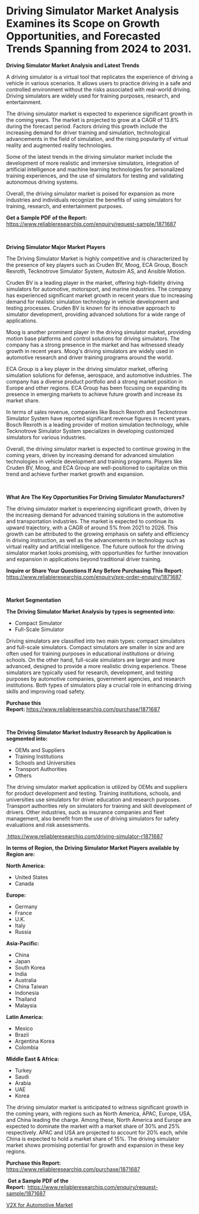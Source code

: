 <p><h1>Driving Simulator Market Analysis Examines its Scope on Growth Opportunities, and Forecasted Trends Spanning from 2024 to 2031.</h1></p><p><strong>Driving Simulator Market Analysis and Latest Trends</strong></p>
<p><p>A driving simulator is a virtual tool that replicates the experience of driving a vehicle in various scenarios. It allows users to practice driving in a safe and controlled environment without the risks associated with real-world driving. Driving simulators are widely used for training purposes, research, and entertainment.</p><p>The driving simulator market is expected to experience significant growth in the coming years. The market is projected to grow at a CAGR of 13.8% during the forecast period. Factors driving this growth include the increasing demand for driver training and simulation, technological advancements in the field of simulation, and the rising popularity of virtual reality and augmented reality technologies.</p><p>Some of the latest trends in the driving simulator market include the development of more realistic and immersive simulators, integration of artificial intelligence and machine learning technologies for personalized training experiences, and the use of simulators for testing and validating autonomous driving systems.</p><p>Overall, the driving simulator market is poised for expansion as more industries and individuals recognize the benefits of using simulators for training, research, and entertainment purposes.</p></p>
<p><strong>Get a Sample PDF of the Report:&nbsp;</strong> <a href="https://www.reliableresearchiq.com/enquiry/request-sample/1871687">https://www.reliableresearchiq.com/enquiry/request-sample/1871687</a></p>
<p>&nbsp;</p>
<p><strong>Driving Simulator Major Market Players</strong></p>
<p><p>The Driving Simulator Market is highly competitive and is characterized by the presence of key players such as Cruden BV, Moog, ECA Group, Bosch Rexroth, Tecknotrove Simulator System, Autosim AS, and Ansible Motion.</p><p>Cruden BV is a leading player in the market, offering high-fidelity driving simulators for automotive, motorsport, and marine industries. The company has experienced significant market growth in recent years due to increasing demand for realistic simulation technology in vehicle development and testing processes. Cruden BV is known for its innovative approach to simulator development, providing advanced solutions for a wide range of applications.</p><p>Moog is another prominent player in the driving simulator market, providing motion base platforms and control solutions for driving simulators. The company has a strong presence in the market and has witnessed steady growth in recent years. Moog's driving simulators are widely used in automotive research and driver training programs around the world.</p><p>ECA Group is a key player in the driving simulator market, offering simulation solutions for defense, aerospace, and automotive industries. The company has a diverse product portfolio and a strong market position in Europe and other regions. ECA Group has been focusing on expanding its presence in emerging markets to achieve future growth and increase its market share.</p><p>In terms of sales revenue, companies like Bosch Rexroth and Tecknotrove Simulator System have reported significant revenue figures in recent years. Bosch Rexroth is a leading provider of motion simulation technology, while Tecknotrove Simulator System specializes in developing customized simulators for various industries.</p><p>Overall, the driving simulator market is expected to continue growing in the coming years, driven by increasing demand for advanced simulation technologies in vehicle development and training programs. Players like Cruden BV, Moog, and ECA Group are well-positioned to capitalize on this trend and achieve further market growth and expansion.</p></p>
<p>&nbsp;</p>
<p><strong>What Are The Key Opportunities For Driving Simulator Manufacturers?</strong></p>
<p><p>The driving simulator market is experiencing significant growth, driven by the increasing demand for advanced training solutions in the automotive and transportation industries. The market is expected to continue its upward trajectory, with a CAGR of around 5% from 2021 to 2026. This growth can be attributed to the growing emphasis on safety and efficiency in driving instruction, as well as the advancements in technology such as virtual reality and artificial intelligence. The future outlook for the driving simulator market looks promising, with opportunities for further innovation and expansion in applications beyond traditional driver training.</p></p>
<p><strong>Inquire or Share Your Questions If Any Before Purchasing This Report:</strong> <a href="https://www.reliableresearchiq.com/enquiry/pre-order-enquiry/1871687">https://www.reliableresearchiq.com/enquiry/pre-order-enquiry/1871687</a></p>
<p>&nbsp;</p>
<p><strong>Market Segmentation</strong></p>
<p><strong>The Driving Simulator Market Analysis by types is segmented into:</strong></p>
<p><ul><li>Compact Simulator</li><li>Full-Scale Simulator</li></ul></p>
<p><p>Driving simulators are classified into two main types: compact simulators and full-scale simulators. Compact simulators are smaller in size and are often used for training purposes in educational institutions or driving schools. On the other hand, full-scale simulators are larger and more advanced, designed to provide a more realistic driving experience. These simulators are typically used for research, development, and testing purposes by automotive companies, government agencies, and research institutions. Both types of simulators play a crucial role in enhancing driving skills and improving road safety.</p></p>
<p><strong>Purchase this Report:&nbsp;</strong><a href="https://www.reliableresearchiq.com/purchase/1871687">https://www.reliableresearchiq.com/purchase/1871687</a></p>
<p>&nbsp;</p>
<p><strong>The Driving Simulator Market Industry Research by Application is segmented into:</strong></p>
<p><ul><li>OEMs and Suppliers</li><li>Training Institutions</li><li>Schools and Universities</li><li>Transport Authorities</li><li>Others</li></ul></p>
<p><p>The driving simulator market application is utilized by OEMs and suppliers for product development and testing. Training institutions, schools, and universities use simulators for driver education and research purposes. Transport authorities rely on simulators for training and skill development of drivers. Other industries, such as insurance companies and fleet management, also benefit from the use of driving simulators for safety evaluations and risk assessments.</p></p>
<p><a href="https://www.reliableresearchiq.com/driving-simulator-r1871687">&nbsp;https://www.reliableresearchiq.com/driving-simulator-r1871687</a></p>
<p><strong>In terms of Region, the Driving Simulator Market Players available by Region are:</strong></p>
<p>
    <p> <strong> North America: </strong>
        <ul>
            <li>United States</li>
            <li>Canada</li>
        </ul>
        </p> 
    <p> <strong> Europe: </strong>
        <ul>
            <li>Germany</li>
            <li>France</li>
            <li>U.K.</li>
            <li>Italy</li>
            <li>Russia</li>
        </ul>
        </p> 
    <p> <strong> Asia-Pacific: </strong>
        <ul>
            <li>China</li>
            <li>Japan</li>
            <li>South Korea</li>
            <li>India</li>
            <li>Australia</li>
            <li>China Taiwan</li>
            <li>Indonesia</li>
            <li>Thailand</li>
            <li>Malaysia</li>
        </ul>
        </p> 
    <p> <strong> Latin America: </strong>
        <ul>
            <li>Mexico</li>
            <li>Brazil</li>
            <li>Argentina Korea</li>
            <li>Colombia</li>
        </ul>
        </p> 
    <p> <strong> Middle East & Africa: </strong>
        <ul>
            <li>Turkey</li>
            <li>Saudi</li>
            <li>Arabia</li>
            <li>UAE</li>
            <li>Korea</li>
        </ul>
    </p>
    </p>
<p><p>The driving simulator market is anticipated to witness significant growth in the coming years, with regions such as North America, APAC, Europe, USA, and China leading the charge. Among these, North America and Europe are expected to dominate the market with a market share of 30% and 25% respectively. APAC and USA are projected to account for 20% each, while China is expected to hold a market share of 15%. The driving simulator market shows promising potential for growth and expansion in these key regions.</p></p>
<p><strong>Purchase this Report: </strong><a href="https://www.reliableresearchiq.com/purchase/1871687">https://www.reliableresearchiq.com/purchase/1871687</a></p>
<p>&nbsp;<strong>Get a Sample PDF of the Report:&nbsp;&nbsp;</strong><a href="https://www.reliableresearchiq.com/enquiry/request-sample/1871687">https://www.reliableresearchiq.com/enquiry/request-sample/1871687</a></p>
<p><strong></strong></p>
<p><p><a href="https://github.com/JuliaFadel1922/Market-Research-Report-List-2/blob/main/v2x-for-automotive-market.md">V2X for Automotive Market</a></p></p>